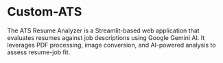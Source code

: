 # Custom-ATS
The ATS Resume Analyzer is a Streamlit-based web application that evaluates resumes against job descriptions using Google Gemini AI. It leverages PDF processing, image conversion, and AI-powered analysis to assess resume-job fit.
